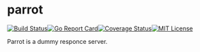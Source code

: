 # parrot

[![Build Status](https://travis-ci.org/dekokun/parrot.svg?branch=master)](https://travis-ci.org/dekokun/parrot)[![Go Report Card](https://goreportcard.com/badge/github.com/dekokun/parrot)](https://goreportcard.com/report/github.com/dekokun/parrot)[![Coverage Status](https://coveralls.io/repos/github/dekokun/parrot/badge.svg?branch=travis_test)](https://coveralls.io/github/dekokun/parrot?branch=travis_test)[![MIT License](http://img.shields.io/badge/license-MIT-blue.svg?style=flat)](LICENSE)

Parrot is a dummy responce server.

